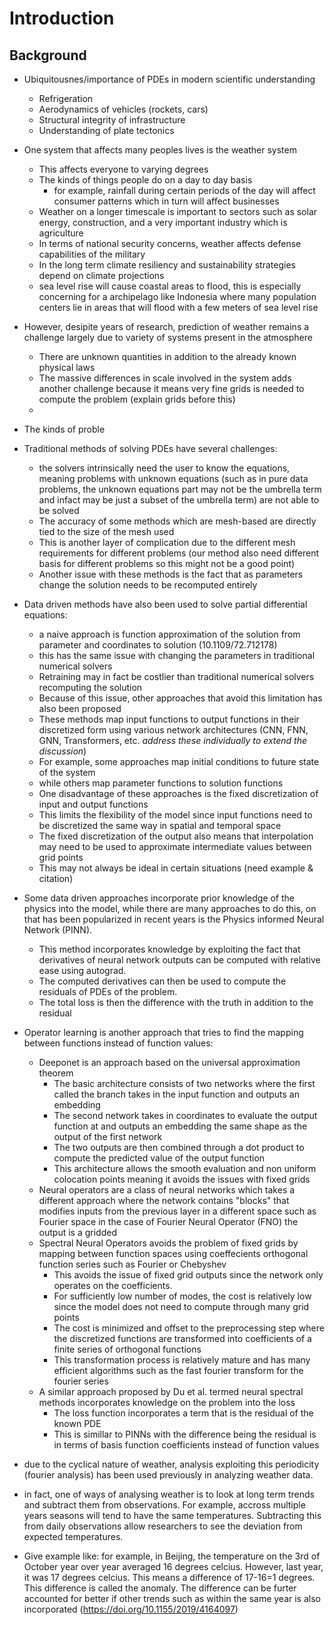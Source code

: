 # Introduction

## Background

- Ubiquitousnes/importance of PDEs in modern scientific understanding
  - Refrigeration
  - Aerodynamics of vehicles (rockets, cars)
  - Structural integrity of infrastructure
  - Understanding of plate tectonics
- One system that affects many peoples lives is the weather system
  - This affects everyone to varying degrees
  - The kinds of things people do on a day to day basis
    - for example, rainfall during certain periods of the day will affect consumer patterns which in turn will affect businesses
  - Weather on a longer timescale is important to sectors such as solar energy, construction, and a very important industry which is agriculture
  - In terms of national security concerns, weather affects defense capabilities of the military
  - In the long term climate resiliency and sustainability strategies depend on climate projections
  - sea level rise will cause coastal areas to flood, this is especially concerning for a archipelago like Indonesia where many population centers lie in areas that will flood with a few meters of sea level rise

- However, desipite years of research, prediction of weather remains a challenge largely due to variety of systems present in the atmosphere
  - There are unknown quantities in addition to the already known physical laws
  - The massive differences in scale involved in the system adds another challenge because it means very fine grids is needed to compute the problem (explain grids before this)
  - 
<!-- - Another field that can reap benefits from solving PDEs is ultrasonic testing. This widely used in the construction and manufacturing industries as a quality assurance tool. It allows the user to view the internal structure of objects via the interactions between the ultrasonic wave and material
- This is critical to quality infrastructure and products
- The maintenance of said infrastructure also uses this tool to allow engineers and planners to know if critical damage has occured or if any minor maintenance needs to happen
-  -->
- The kinds of proble
- Traditional methods of solving PDEs have several challenges:
  - the solvers intrinsically need the user to know the equations, meaning problems with unknown equations (such as in pure data problems, the unknown equations part may not be the umbrella term and infact may be just a subset of the umbrella term) are not able to be solved
  - The accuracy of some methods which are mesh-based are directly tied to the size of the mesh used
  - This is another layer of complication due to the different mesh requirements for different problems (our method also need different basis for different problems so this might not be a good point)
  - Another issue with these methods is the fact that as parameters change the solution needs to be recomputed entirely
- Data driven methods have also been used to solve partial differential equations:
  - a naive approach is function approximation of the solution from parameter and coordinates to solution (10.1109/72.712178)
  - this has the same issue with changing the parameters in traditional numerical solvers
  - Retraining may in fact be costlier than traditional numerical solvers recomputing the solution
  - Because of this issue, other approaches that avoid this limitation has also been proposed
  - These methods map input functions to output functions in their discretized form using various network architectures (CNN, FNN, GNN, Transformers, etc. *address these individually to extend the discussion*)
  - For example, some approaches map initial conditions to future state of the system
  - while others map parameter functions to solution functions
  - One disadvantage of these approaches is the fixed discretization of input and output functions
  - This limits the flexibility of the model since input functions need to be discretized the same way in spatial and temporal space
  - The fixed discretization of the output also means that interpolation may need to be used to approximate intermediate values between grid points
  - This may not always be ideal in certain situations (need example & citation)
- Some data driven approaches incorporate prior knowledge of the physics into the model, while there are many approaches to do this, on that has been popularized in recent years is the Physics informed Neural Network (PINN).
  - This method incorporates knowledge by exploiting the fact that derivatives of neural network outputs can be computed with relative ease using autograd.
  - The computed derivatives can then be used to compute the residuals of PDEs of the problem.
  - The total loss is then the difference with the truth in addition to the residual
- Operator learning is another approach that tries to find the mapping between functions instead of function values:
  - Deeponet is an approach based on the universal approximation theorem
    - The basic architecture consists of two networks where the first called the branch takes in the input function and outputs an embedding
    - The second network takes in coordinates to evaluate the output function at and outputs an embedding the same shape as the output of the first network
    - The two outputs are then combined through a dot product to compute the predicted value of the output function
    - This architecture allows the smooth evaluation and non uniform colocation points meaning it avoids the issues with fixed grids
  - Neural operators are a class of neural networks which takes a different approach where the network contains "blocks" that modifies inputs from the previous layer in a different space such as Fourier space in the case of Fourier Neural Operator (FNO) the output is a gridded
  - Spectral Neural Operators avoids the problem of fixed grids by mapping between function spaces using coeffecients orthogonal function series such as Fourier or Chebyshev
    - This avoids the issue of fixed grid outputs since the network only operates on the coefficients.
    - For sufficiently low number of modes, the cost is relatively low since the model does not need to compute through many grid points
    - The cost is minimized and offset to the preprocessing step where the discretized functions are transformed into coefficients of a finite series of orthogonal functions
    - This transformation process is relatively mature and has many efficient algorithms such as the fast fourier transform for the fourier series
  - A similar approach proposed by Du et al. termed neural spectral methods incorporates knowledge on the problem into the loss
    - The loss function incorporates a term that is the residual of the known PDE
    - This is simillar to PINNs with the difference being the residual is in terms of basis function coefficients instead of function values

- due to the cyclical nature of weather, analysis exploiting this periodicity (fourier analysis) has been used previously in analyzing weather data.
- in fact, one of ways of analysing weather is to look at long term trends and subtract them from observations. For example, accross multiple years seasons will tend to have the same temperatures. Subtracting this from daily observations allow researchers to see the deviation from expected temperatures.
- Give example like: for example, in Beijing, the temperature on the 3rd of October year over year averaged 16 degrees celcius. However, last year, it was 17 degrees celcius. This means a difference of 17-16=1 degrees. This difference is called the anomaly. The difference can be furter accounted for better if other trends such as within the same year is also incorporated (<https://doi.org/10.1155/2019/4164097>)
